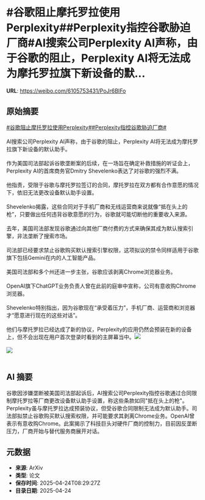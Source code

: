 # #谷歌阻止摩托罗拉使用Perplexity##Perplexity指控谷歌胁迫厂商#AI搜索公司Perplexity AI声称，由于谷歌的阻止，Perplexity AI将无法成为摩托罗拉旗下新设备的默...

**URL**: https://weibo.com/6105753431/PoJr6BIFo

## 原始摘要

<a href="https://m.weibo.cn/search?containerid=231522type%3D1%26t%3D10%26q%3D%23%E8%B0%B7%E6%AD%8C%E9%98%BB%E6%AD%A2%E6%91%A9%E6%89%98%E7%BD%97%E6%8B%89%E4%BD%BF%E7%94%A8Perplexity%23&amp;extparam=%23%E8%B0%B7%E6%AD%8C%E9%98%BB%E6%AD%A2%E6%91%A9%E6%89%98%E7%BD%97%E6%8B%89%E4%BD%BF%E7%94%A8Perplexity%23" data-hide=""><span class="surl-text">#谷歌阻止摩托罗拉使用Perplexity#</span></a><a href="https://m.weibo.cn/search?containerid=231522type%3D1%26t%3D10%26q%3D%23Perplexity%E6%8C%87%E6%8E%A7%E8%B0%B7%E6%AD%8C%E8%83%81%E8%BF%AB%E5%8E%82%E5%95%86%23&amp;extparam=%23Perplexity%E6%8C%87%E6%8E%A7%E8%B0%B7%E6%AD%8C%E8%83%81%E8%BF%AB%E5%8E%82%E5%95%86%23" data-hide=""><span class="surl-text">#Perplexity指控谷歌胁迫厂商#</span></a><br><br>AI搜索公司Perplexity AI声称，由于谷歌的阻止，Perplexity AI将无法成为摩托罗拉旗下新设备的默认助手。<br><br>作为美国司法部起诉谷歌垄断案的后续，在一场旨在确定补救措施的听证会上，Perplexity AI的首席商务官Dmitry Shevelenko表达了对谷歌的强烈不满。<br><br>他指责，受限于谷歌与摩托罗拉签订的合同，摩托罗拉在双方都有合作意愿的情况下，依旧无法更改设备默认助手设置。<br><br>Shevelenko揭露，这些合同对于手机厂商和无线运营商来说就像“抵在头上的枪”，只要做出任何违背谷歌意愿的行为，谷歌就可能切断他的重要收入来源。<br><br>去年，美国司法部发现谷歌通过向其他厂商付费的方式来确保其成为默认搜索引擎，非法垄断了搜索市场。<br><br>司法部已经要求禁止谷歌购买默认搜索引擎权限，这项拟议的禁令同样适用于谷歌旗下包括Gemini在内的人工智能产品。<br><br>美国司法部和多个州还进一步主张，谷歌应该剥离Chrome浏览器业务。<br><br>OpenAI旗下ChatGPT业务负责人曾在此前的庭审中宣称，公司有意收购Chrome浏览器。<br><br>Shevelenko特别指出，因为谷歌现在“承受着压力”，手机厂商、运营商和浏览器才“愿意进行现在的这些对话”。<br><br>他们与摩托罗拉已经达成了新的协议，Perplexity的应用仍然会预装在新的设备上，但不会出现在用户首次登录时看到的主屏幕当中。<img style="" src="https://tvax4.sinaimg.cn/large/006Fd7o3gy1i0rtroenttj32800r37dt.jpg" referrerpolicy="no-referrer"><br><br><img style="" src="https://tvax4.sinaimg.cn/large/006Fd7o3gy1i0rtrs5hubj32800j9aia.jpg" referrerpolicy="no-referrer"><br><br>

## AI 摘要

谷歌因涉嫌垄断被美国司法部起诉后，AI搜索公司Perplexity指控谷歌通过合同限制摩托罗拉等厂商更改设备默认助手设置，称这些条款如同"抵在头上的枪"。Perplexity虽与摩托罗拉达成预装协议，但受谷歌合同限制无法成为默认助手。司法部拟禁止谷歌购买默认搜索权限，并可能要求其剥离Chrome业务。OpenAI曾表示有意收购Chrome。此案揭示了科技巨头对硬件厂商的控制力，目前因反垄断压力，厂商开始与替代服务商展开对话。

## 元数据

- **来源**: ArXiv
- **类型**: 论文
- **保存时间**: 2025-04-24T08:29:27Z
- **目录日期**: 2025-04-24
